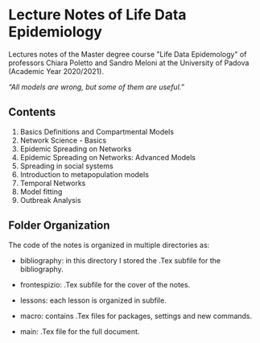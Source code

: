 # Lecture Notes of Life Data Epidemiology

Lectures notes of the Master degree course "Life Data Epidemology" of professors Chiara Poletto and Sandro Meloni at the University of Padova (Academic Year 2020/2021).

*“All models are wrong, but some of them are useful.”*

## Contents

1. Basics Definitions and Compartmental Models
2. Network Science - Basics
3. Epidemic Spreading on Networks
4. Epidemic Spreading on Networks: Advanced Models
5. Spreading in social systems
6. Introduction to metapopulation models
7. Temporal Networks
8. Model fitting
9. Outbreak Analysis

## Folder Organization

The code of the notes is organized in multiple directories as:

* bibliography: in this directory I stored the .Tex subfile for the bibliography.

* frontespizio: .Tex subfile for the cover of the notes.

* lessons: each lesson is organized in subfile.

* macro: contains .Tex files for packages, settings and new commands.

* main: .Tex file for the full document.
